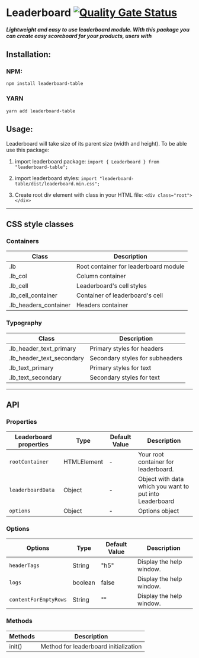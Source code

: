 # Leaderboard [![Quality Gate Status](https://sonarcloud.io/api/project_badges/measure?project=Patryk-Rozwadowski_npm-leaderboard&metric=alert_status)](https://sonarcloud.io/summary/new_code?id=Patryk-Rozwadowski_npm-leaderboard)

##### Lightweight and easy to use leaderboard module. With this package you can create easy scoreboard for your products, users with

## Installation:

### NPM:

`npm install leaderboard-table`

### YARN

`yarn add leaderboard-table`

## Usage:

Leaderboard will take size of its parent size (width and height). To be able use this package:

1. import leaderboard package:
   `import { Leaderboard } from "leaderboard-table";`

2. import leaderboard styles:
   `import "leaderboard-table/dist/leaderboard.min.css";`

3. Create root div element with class in your HTML file:
   `<div class="root"></div>`

---

## CSS style classes

### Containers

| Class                 | Description                           |
| --------------------- | ------------------------------------- |
| .lb                   | Root container for leaderboard module |
| .lb_col               | Column container                      |
| .lb_cell              | Leaderboard's cell styles             |
| .lb_cell_container    | Container of leaderboard's cell       |
| .lb_headers_container | Headers container                     |

### Typography

| Class                     | Description                     |
| ------------------------- | ------------------------------- |
| .lb_header_text_primary   | Primary styles for headers      |
| .lb_header_text_secondary | Secondary styles for subheaders |
| .lb_text_primary          | Primary styles for text         |
| .lb_text_secondary        | Secondary styles for text       |

---

## API

### Properties

| Leaderboard properties | Type        | Default Value | Description                                             |
| ---------------------- | ----------- | ------------- | ------------------------------------------------------- |
| `rootContainer`        | HTMLElement | -             | Your root container for leaderboard.                    |
| `leaderboardData`      | Object      | -             | Object with data which you want to put into Leaderboard |
| `options`              | Object      | -             | Options object                                          |

### Options

| Options               | Type    | Default Value | Description              |
| --------------------- | ------- | ------------- | ------------------------ |
| `headerTags`          | String  | "h5"          | Display the help window. |
| `logs`                | boolean | false         | Display the help window. |
| `contentForEmptyRows` | String  | ""            | Display the help window. |

### Methods

| Methods | Description                           |
| ------- | ------------------------------------- |
| init()  | Method for leaderboard initialization |
